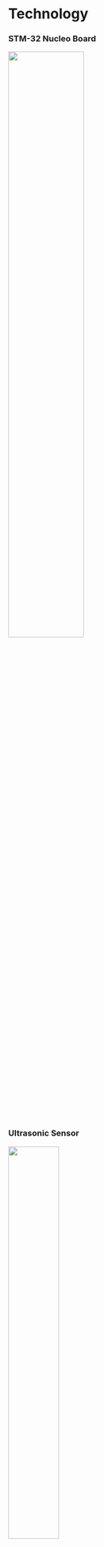 # Technology

### STM-32 Nucleo Board
<img src="https://github.com/Progedit/Lights-on-Parking/blob/main/STM-32%20NucleoBoard.jpg" width=55% height=55%>

### Ultrasonic Sensor
<img src="https://github.com/Progedit/Lights-on-Parking/blob/main/Ultrasonic%20Sensor.jpg" width=45% height=45%>

### LED Light
<img src="https://github.com/Progedit/Lights-on-Parking/blob/main/LED.jpg" width=45% height=45%>
